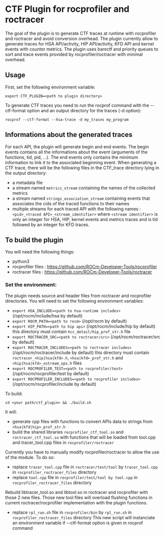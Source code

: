 # CTF Plugin for rocprofiler and roctracer

The goal of the plugin is to generate CTF traces at runtime with rocprofiler and roctracer and avoid conversion overhead.
The plugin currently allow to generate traces for HSA API/activity, HIP API/activity, KFD API and kernel events with counter metrics.
The plugin uses barectf and priority queues to sort and trace events provided by rocprofiler/roctracer with minimal overhead.


## Usage

First, set the following environment variable:
```
export CTF_PLUGIN=<path to plugin directory>
```
To generate CTF traces you need to run the rocprof command with the --ctf-format option and an output directory for the traces (-d option):

```rocprof --ctf-format --hsa-trace -d my_traces my_program```


## Informations about the generated traces

For each API, the plugin will generate begin and end events. The begin events contains all the informations about the event (arguments of the functions, tid, pid, ...). The end events only contains the minimum information to link it to the associated beginning event.
When generating a CTF trace, there will be the following files in the CTF_trace directory lying in the output directory:
- a metadata file
- a stream named `metrics_stream` containing the names of the collected metrics 
- a stream named `strings_association_stream` containing events that associates the cids of the traced functions to their names
- multiple streams for each traced API with the following names : `<pid>_<traced API>_<stream_identifier>` where `<stream identifier>` is only an integer for HSA, HIP, kernel events and metrics traces and is tid followed by an integer for KFD traces.


## To build the plugin

You will need the following things:
- python3
- rocprofiler files : <https://github.com/ROCm-Developer-Tools/rocprofiler>
- roctracer files : <https://github.com/ROCm-Developer-Tools/roctracer>

### Set the environment:

The plugin needs source and header files from roctracer and rocprofiler directories. You will need to set the following environment variables:
- `export HSA_INCLUDE=<path to hsa-runtime includes>` (/opt/rocm/include/hsa by default)
- `export ROCM_PATH=<path to rocm>` (/opt/rocm by default)
- `export HIP_PATH=<path to hip api>` (/opt/rocm/include/hip by default) this directory must contain `hcc_detail/hip_prof_str.h` file
- `export ROCTRACER_SRC=<path to roctracer/src>`   (/opt/rocm/roctracer/src by default)
- `export ROCTRACER_INCLUDES=<path to roctracer includes>`  (/opt/rocm/roctracer/include by default) this directory must contain `roctracer_<hip|hsa|kfd>.h`, `<hsa|kfd>_prof_str.h` and `<hip|hsa|kfd>_ostream_ops.h` files
- `export ROCPROFILER_TEST=<path to rocprofiler/test>` (/opt/rocm/rocprofiler/test by default)
- `export ROCPROFILER_INCLUDES=<path to rocprofiler includes>` (/opt/rocm/rocprofiler/include by default)

To build:
```
cd <your path/ctf_plugin> && ./build.sh
```
It will:
- generate cpp files with functions to convert APIs data to strings from `<hsa|kfd|hip>_prof_str.h`
- build the shared libraries `rocprofiler_ctf_tool.so` and `roctracer_ctf_tool.so` with functions that will be loaded from tool.cpp and tracer_tool.cpp files in `rocprofiler/roctracer` 

Currently you have to manually modify rocprofiler/roctracer to allow the use of the module. To do so:
- replace `tracer_tool.cpp` file in `roctracer/test/tool` by `tracer_tool.cpp` in `rocprofiler_roctracer_files` directory 
- replace `tool.cpp` file in `rocprofiler/test/tool by tool.cpp` in `rocprofiler_roctracer_files` directory

Rebuild libtracer_tool.so and libtool.so in roctracer and rocprofiler with those 2 new files.
Those new tool files will overload flushing functions in current roctracer/rocprofiler implementation with the plugin functions.
- replace `rpl_run.sh` file in `rocprofiler/bin` by `rpl_run.sh` in `rocprofiler_roctracer_files` directory
This new script will instanciate an environment variable if --ctf-format option is given in rocprof command

